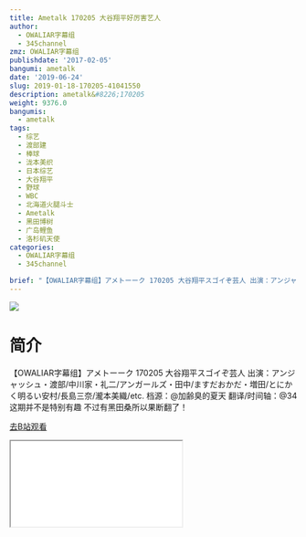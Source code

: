```yaml
---
title: Ametalk 170205 大谷翔平好厉害艺人
author:
  - OWALIAR字幕组
  - 345channel
zmz: OWALIAR字幕组
publishdate: '2017-02-05'
bangumi: ametalk
date: '2019-06-24'
slug: 2019-01-18-170205-41041550
description: ametalk&#8226;170205
weight: 9376.0
bangumis:
  - ametalk
tags:
  - 综艺
  - 渡部建
  - 棒球
  - 泷本美织
  - 日本综艺
  - 大谷翔平
  - 野球
  - WBC
  - 北海道火腿斗士
  - Ametalk
  - 黑田博树
  - 广岛鲤鱼
  - 洛杉矶天使
categories:
  - OWALIAR字幕组
  - 345channel

brief: "【OWALIAR字幕组】アメトーーク 170205 大谷翔平スゴイぞ芸人 出演：アンジャッシュ・渡部/中川家・礼二/アンガールズ・田中/ますだおかだ・増田/とにかく明るい安村/長島三奈/瀧本美織/etc. 档源：@加齢臭的夏天 翻译/时间轴：@34 这期并不是特别有趣 不过有黑田桑所以果断翻了！"
---
```

![](https://raw.githubusercontent.com/tcgriffith/owaraisite/master/static/tmpimg/91674bda59249addfbee220eea253b18b2d613f7.jpg.480.jpg)
# 简介  
【OWALIAR字幕组】アメトーーク 170205 
大谷翔平スゴイぞ芸人
出演：アンジャッシュ・渡部/中川家・礼二/アンガールズ・田中/ますだおかだ・増田/とにかく明るい安村/長島三奈/瀧本美織/etc. 
档源：@加齢臭的夏天
翻译/时间轴：@34
这期并不是特别有趣 不过有黑田桑所以果断翻了！  

[去B站观看](https://www.bilibili.com/video/av41041550/)
<div class ="resp-container"><iframe class="testiframe" src="//player.bilibili.com/player.html?aid=41041550"", scrolling="no", allowfullscreen="true" > </iframe></div> 
